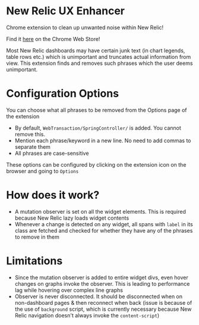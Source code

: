 # New Relic UX Enhancer
Chrome extension to clean up unwanted noise within New Relic!

Find it [here](https://chrome.google.com/webstore/detail/aws-favorites-to-pins/ncldghmgebieadpbefcmhicjepidmnhc/) on the Chrome Web Store!

Most New Relic dashboards may have certain junk text (in chart legends, table rows etc.) which is unimportant and truncates actual information from view. This extension finds and removes such phrases which the user deems unimportant.

# Configuration Options
You can choose what all phrases to be removed from the Options page of the extension
- By default, `WebTransaction/SpringController/` is added. You cannot remove this.
- Mention each phrase/keyword in a new line. No need to add commas to separate them
- All phrases are case-sensitive

These options can be configured by clicking on the extension icon on the browser and going to `Options`

# How does it work?
- A mutation observer is set on all the widget elements. This is required because New Relic lazy loads widget contents
- Whenever a change is detected on any widget, all spans with `label` in its class are fetched and checked for whether they have any of the phrases to remove in them 

# Limitations
- Since the mutation observer is added to entire widget divs, even hover changes on graphs invoke the observer. This is leading to performance lag while hovering over complex line graphs
- Observer is never disconnected. It should be disconnected when on non-dashboard pages & then reconnect when back (issue is because of the use of `background` script, which is currently necessary because New Relic navigation doesn't always invoke the `content-script`)
